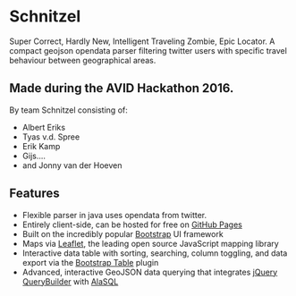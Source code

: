 # Schnitzel
Super Correct, Hardly New, Intelligent Traveling Zombie, Epic Locator.
A compact geojson opendata parser filtering twitter users with specific travel behaviour between geographical areas.

## Made during the AVID Hackathon 2016.
By team Schnitzel consisting of:

* Albert Eriks
* Tyas v.d. Spree
* Erik Kamp
* Gijs....
* and Jonny van der Hoeven

## Features

* Flexible parser in java uses opendata from twitter.
* Entirely client-side, can be hosted for free on [GitHub Pages](https://pages.github.com/)
* Built on the incredibly popular [Bootstrap](http://getbootstrap.com/) UI framework
* Maps via [Leaflet](http://leafletjs.com/), the leading open source JavaScript mapping library
* Interactive data table with sorting, searching, column toggling, and data export via the [Bootstrap Table](http://bootstrap-table.wenzhixin.net.cn/) plugin
* Advanced, interactive GeoJSON data querying that integrates [jQuery QueryBuilder](http://mistic100.github.io/jQuery-QueryBuilder/index.html) with [AlaSQL](http://alasql.org/)

